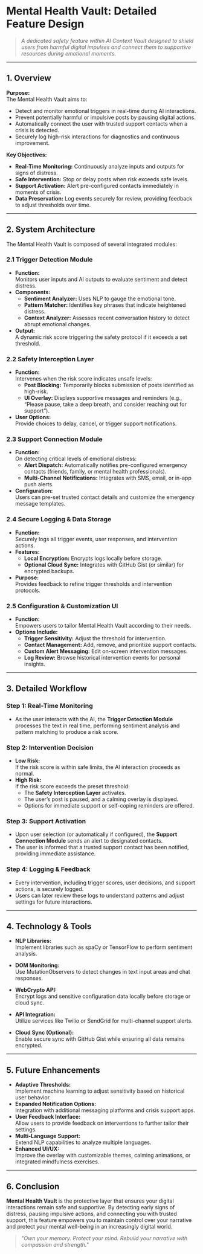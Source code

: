 # Mental Health Vault: Detailed Feature Design

> _A dedicated safety feature within AI Context Vault designed to shield users from harmful digital impulses and connect them to supportive resources during emotional moments._

---

## 1. Overview

**Purpose:**  
The Mental Health Vault aims to:

- Detect and monitor emotional triggers in real-time during AI interactions.
- Prevent potentially harmful or impulsive posts by pausing digital actions.
- Automatically connect the user with trusted support contacts when a crisis is detected.
- Securely log high-risk interactions for diagnostics and continuous improvement.

**Key Objectives:**

- **Real-Time Monitoring:** Continuously analyze inputs and outputs for signs of distress.
- **Safe Intervention:** Stop or delay posts when risk exceeds safe levels.
- **Support Activation:** Alert pre-configured contacts immediately in moments of crisis.
- **Data Preservation:** Log events securely for review, providing feedback to adjust thresholds over time.

---

## 2. System Architecture

The Mental Health Vault is composed of several integrated modules:

### 2.1 Trigger Detection Module

- **Function:**  
  Monitors user inputs and AI outputs to evaluate sentiment and detect distress.
- **Components:**
  - **Sentiment Analyzer:** Uses NLP to gauge the emotional tone.
  - **Pattern Matcher:** Identifies key phrases that indicate heightened distress.
  - **Context Analyzer:** Assesses recent conversation history to detect abrupt emotional changes.
- **Output:**  
  A dynamic risk score triggering the safety protocol if it exceeds a set threshold.

### 2.2 Safety Interception Layer

- **Function:**  
  Intervenes when the risk score indicates unsafe levels:
  - **Post Blocking:** Temporarily blocks submission of posts identified as high-risk.
  - **UI Overlay:** Displays supportive messages and reminders (e.g., “Please pause, take a deep breath, and consider reaching out for support”).
- **User Options:**  
  Provide choices to delay, cancel, or trigger support notifications.

### 2.3 Support Connection Module

- **Function:**  
  On detecting critical levels of emotional distress:
  - **Alert Dispatch:** Automatically notifies pre-configured emergency contacts (friends, family, or mental health professionals).
  - **Multi-Channel Notifications:** Integrates with SMS, email, or in-app push alerts.
- **Configuration:**  
  Users can pre-set trusted contact details and customize the emergency message templates.

### 2.4 Secure Logging & Data Storage

- **Function:**  
  Securely logs all trigger events, user responses, and intervention actions.
- **Features:**
  - **Local Encryption:** Encrypts logs locally before storage.
  - **Optional Cloud Sync:** Integrates with GitHub Gist (or similar) for encrypted backups.
- **Purpose:**  
  Provides feedback to refine trigger thresholds and intervention protocols.

### 2.5 Configuration & Customization UI

- **Function:**  
  Empowers users to tailor Mental Health Vault according to their needs.
- **Options Include:**
  - **Trigger Sensitivity:** Adjust the threshold for intervention.
  - **Contact Management:** Add, remove, and prioritize support contacts.
  - **Custom Alert Messaging:** Edit on-screen intervention messages.
  - **Log Review:** Browse historical intervention events for personal insights.

---

## 3. Detailed Workflow

### Step 1: Real-Time Monitoring

- As the user interacts with the AI, the **Trigger Detection Module** processes the text in real time, performing sentiment analysis and pattern matching to produce a risk score.

### Step 2: Intervention Decision

- **Low Risk:**  
  If the risk score is within safe limits, the AI interaction proceeds as normal.
- **High Risk:**  
  If the risk score exceeds the preset threshold:
  - The **Safety Interception Layer** activates.
  - The user’s post is paused, and a calming overlay is displayed.
  - Options for immediate support or self-coping reminders are offered.

### Step 3: Support Activation

- Upon user selection (or automatically if configured), the **Support Connection Module** sends an alert to designated contacts.
- The user is informed that a trusted support contact has been notified, providing immediate assistance.

### Step 4: Logging & Feedback

- Every intervention, including trigger scores, user decisions, and support actions, is securely logged.
- Users can later review these logs to understand patterns and adjust settings for future interactions.

---

## 4. Technology & Tools

- **NLP Libraries:**  
  Implement libraries such as spaCy or TensorFlow to perform sentiment analysis.
- **DOM Monitoring:**  
  Use MutationObservers to detect changes in text input areas and chat responses.

- **WebCrypto API:**  
  Encrypt logs and sensitive configuration data locally before storage or cloud sync.
- **API Integration:**  
  Utilize services like Twilio or SendGrid for multi-channel support alerts.

- **Cloud Sync (Optional):**  
  Enable secure sync with GitHub Gist while ensuring all data remains encrypted.

---

## 5. Future Enhancements

- **Adaptive Thresholds:**  
  Implement machine learning to adjust sensitivity based on historical user behavior.
- **Expanded Notification Options:**  
  Integration with additional messaging platforms and crisis support apps.
- **User Feedback Interface:**  
  Allow users to provide feedback on interventions to further tailor their settings.
- **Multi-Language Support:**  
  Extend NLP capabilities to analyze multiple languages.
- **Enhanced UI/UX:**  
  Improve the overlay with customizable themes, calming animations, or integrated mindfulness exercises.

---

## 6. Conclusion

**Mental Health Vault** is the protective layer that ensures your digital interactions remain safe and supportive. By detecting early signs of distress, pausing impulsive actions, and connecting you with trusted support, this feature empowers you to maintain control over your narrative and protect your mental well-being in an increasingly digital world.

> _"Own your memory. Protect your mind. Rebuild your narrative with compassion and strength."_
